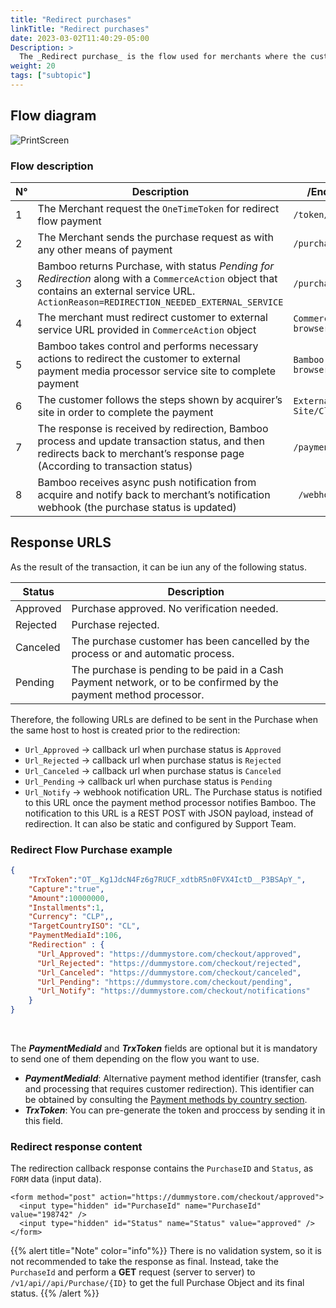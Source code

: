 ```yaml
---
title: "Redirect purchases"
linkTitle: "Redirect purchases"
date: 2023-03-02T11:40:29-05:00
Description: >
  The _Redirect purchase_ is the flow used for merchants where the customer needs to be redirected to an external page to complete the payment.
weight: 20
tags: ["subtopic"]
---
```


## Flow diagram
![PrintScreen](/assets/RedirectPurchaseFlow_en.png)

### Flow description

| N° | Description | /EndPoint or Actor |
|---|---|---|
| 1 | The Merchant request the `OneTimeToken` for redirect flow payment | `/token/GetRedirectToken` |
| 2 | The Merchant sends the purchase request as with any other means of payment | `/purchase` |
| 3 | Bamboo returns Purchase, with status _Pending for Redirection_ along with a `CommerceAction` object that contains an external service URL. `ActionReason=REDIRECTION_NEEDED_EXTERNAL_SERVICE` | `/purchase response` |
| 4 | The merchant must redirect customer to external service URL provided in `CommerceAction` object | `Commerce Site/Client browser` |
| 5 | Bamboo takes control and performs necessary actions to redirect the customer to external payment media processor service site to complete payment | `Bamboo Site/Customer browser` |
| 6 | The customer follows the steps shown by acquirer’s site in order to complete the payment | `External Payment Site/Client` |
| 7 | The response is received by redirection, Bamboo process and update transaction status, and then redirects back to merchant’s response page (According to transaction status) | `/paymentCallback` |
| 8 | Bamboo receives async push notification from acquire and notify back to merchant’s notification webhook (the purchase status is updated) |` /webhook (Merchant)` |

## Response URLS
As the result of the transaction, it can be iun any of the following status.

| Status | Description |
|---|---|
| Approved | Purchase approved. No verification needed. |
| Rejected | Purchase rejected. |
| Canceled | The purchase customer has been cancelled by the process or and automatic process. |
| Pending | The purchase is pending to be paid in a Cash Payment network, or to be confirmed by the payment method processor. |

Therefore, the following URLs are defined to be sent in the Purchase when the same host to host is created prior to the redirection: 

* `Url_Approved` → callback url when purchase status is `Approved` 
* `Url_Rejected` → callback url when purchase status is `Rejected` 
* `Url_Canceled` → callback url when purchase status is `Canceled` 
* `Url_Pending`  → callback url when purchase status is `Pending` 
* `Url_Notify`   → webhook notification URL. The Purchase status is notified to this URL once the payment method processor notifies Bamboo. The notification to this URL is a REST POST with JSON payload, instead of redirection. It can also be static and configured by Support Team.

### Redirect Flow Purchase example

```json
{
    "TrxToken":"OT__Kg1JdcN4Fz6g7RUCF_xdtbR5n0FVX4IctD__P3BSApY_",
    "Capture":"true",
    "Amount":10000000,
    "Installments":1,
    "Currency": "CLP",,
    "TargetCountryISO": "CL",
    "PaymentMediaId":106,
    "Redirection" : {
      "Url_Approved": "https://dummystore.com/checkout/approved",
      "Url_Rejected": "https://dummystore.com/checkout/rejected",
      "Url_Canceled": "https://dummystore.com/checkout/canceled",
      "Url_Pending": "https://dummystore.com/checkout/pending",
      "Url_Notify": "https://dummystore.com/checkout/notifications"
    }
}
```
<br>

The _**PaymentMediaId**_ and _**TrxToken**_ fields are optional but it is mandatory to send one of them depending on the flow you want to use.

* _**PaymentMediaId**_: Alternative payment method identifier (transfer, cash and processing that requires customer redirection). This identifier can be obtained by consulting the [Payment methods by country section](/docs/payment-methods.html).
* _**TrxToken**_: You can pre-generate the token and proccess by sending it in this field.

### Redirect response content
The redirection callback response contains the `PurchaseID` and `Status`, as `FORM` data (input data).

```http
<form method="post" action="https://dummystore.com/checkout/approved">
  <input type="hidden" id="PurchaseId" name="PurchaseId" value="198742" />
  <input type="hidden" id="Status" name="Status" value="approved" />
</form>
```

{{% alert title="Note" color="info"%}}
There is no validation system, so it is not recommended to take the response as final. Instead, take the `PurchaseId` and perform a **GET** request (server to server) to `/v1/api//api/Purchase/{ID}` to get the full Purchase Object and its final status.
{{% /alert %}}